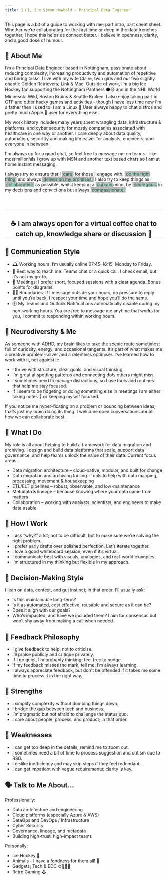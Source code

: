 ```yaml
---
title: 👋 Hi, I'm Simon Newbold – Principal Data Engineer
---
```


This page is a bit of a guide to working with me; part intro, part cheat sheet. Whether we’re collaborating for the first time or deep in the data trenches together, I hope this helps us connect better. I believe in openness, clarity, and a good dose of humour.

## 🧭 About Me
I’m a Principal Data Engineer based in Nottingham, passionate about reducing complexity, increasing productivity and automation of repetitive and boring tasks. I live with my wife Claire, twin girls and our two slightly chaotic Golden Retrievers; Link & Mac. Outside of work, I’m a big Ice Hockey fan supporting the Nottingham Panthers ⚫🟡 and in the NHL World Minnesota Wild, Boston Bruins & Seattle Kraken. I also enjoy taking part in CTF and other hacky games and activities - though I have less time now i'm a father then I used to! I am a Linux 🐧 User always happy to chat distros and pretty much Apple 🍎 user for everything else. 

My work history includes many years spent wrangling data, infrastructure & platforms, and cyber security for mostly companies associated with healthcare in one way or another. I care deeply about data quality, automation, securtity and making life easier for analysts, engineers, and everyone in between.

I'm always up for a good chat, so feel free to message me on teams - like most millenials I grew up with MSN and another text based chats so I am at home instant messaging.

I always try to ensure that I <span style="color: #00693c; background-color:#bbb">&nbsp;care&nbsp;</span> for those I engage with, <span style="color: #00693c; background-color:#bbb">&nbsp;do the right thing&nbsp;</span> and always <span style="color: #00693c; background-color:#bbb">&nbsp;deliver on my promises.&nbsp;</span> I also try to keep things as <span style="color: #00693c; background-color:#bbb">&nbsp;collaborative&nbsp;</span> as possible, whilst keeping a <span style="color: #00693c; background-color:#bbb">&nbsp;curious&nbsp;</span>mind, be <span style="color: #00693c; background-color:#bbb">&nbsp;couragous&nbsp;</span> in my decisions and convictions but always <span style="color: #00693c;background-color:#bbb">&nbsp;compassionate.&nbsp;</span>

## <div align="center" style="border-bottom:1px solid #d1d9e0b3;"> &nbsp; </div>
## <div align="center" style="border-bottom:1px solid #d1d9e0b3;"> ☕ I am always open for a virtual coffee chat to catch up, knowledge share or discussion 🍵 </div>  

## 📡 Communication Style
- 🕰️ Working hours: I’m usually online 07:45–16:15, Monday to Friday.
- 💬 Best way to reach me: Teams chat or a quick call. I check email, but it’s not my go-to.
- 📅 Meetings: I prefer short, focused sessions with a clear agenda. Bonus points for diagrams.
- 🧘‍♂️ Boundaries: If I message outside your hours, no pressure to reply until you’re back. I respect your time and hope you’ll do the same.
- 🕕 My Teams and Outlook Notifications automatically disable during my non-working hours. You are free to message me anytime that works for you, I commit to responding within working hours.

## 🧠 Neurodiversity & Me
As someone with ADHD, my brain likes to take the scenic route sometimes; full of curiosity, energy, and occasional tangents. It’s part of what makes me a creative problem-solver and a relentless optimiser.
I’ve learned how to work with it, not against it:
- I thrive with structure, clear goals, and visual thinking.
- I’m great at spotting patterns and connecting dots others might miss.
- I sometimes need to manage distractions, so I use tools and routines that help me stay focused.
- If I seem to be fidgeting or doing something else in meetings I am either taking notes 📝 or keeping myself focused.   

If you notice me hyper-fixating on a problem or bouncing between ideas; that’s just my brain doing its thing. I welcome open conversations about how we can collaborate best.

## 🧩 What I Do
My role is all about helping to build a framework for data migration and archiving. I design and build data platforms that scale, support data governance, and help teams unlock the value of their data.
Current focus areas:
- Data migration architecture – cloud-native, modular, and built for change
- Data migration and archiving tooling - tools to help with data mapping, processing, movement & housekeeping
- ETL/ELT pipelines – robust, observable, and low-maintenance
- Metadata & lineage – because knowing where your data came from matters
- Collaboration – working with analysts, scientists, and engineers to make data usable

## 🧭 How I Work
- I ask “why?” a lot; not to be difficult, but to make sure we’re solving the right problem.
- I prefer early drafts over polished perfection. Let’s iterate together.
- I love a good whiteboard session, even if it’s virtual.
- I communicate best with visuals, analogies, and real-world examples.
- I’m structured in my thinking but flexible in my approach.

## 🧠 Decision-Making Style
I lean on data, context, and gut instinct; in that order. I’ll usually ask:
- Is this maintainable long-term?
- Is it as automated, cost effective, reusable and secure as it can be?
- Does it align with our goals?
- Who’s impacted, and have we included them?
I aim for consensus but won’t shy away from making a call when needed.

## 🔄 Feedback Philosophy
- I give feedback to help, not to criticise.
- I’ll praise publicly and critique privately.
- If I go quiet, I’m probably thinking; feel free to nudge.
- If my feedback misses the mark, tell me. I’m always learning.
- I always appreciate feedback, but don't be offended if it takes me some time to process it in the right way.

## 🧪 Strengths
- I simplify complexity without dumbing things down.
- I bridge the gap between tech and business.
- I’m pragmatic but not afraid to challenge the status quo.
- I care about people, process, and product; in that order.

## 🐘 Weaknesses
- I can get too deep in the details; remind me to zoom out.
- I sometimes need a bit of time to process suggestion and critism due to RSD.
- I dislike inefficiency and may skip steps if they feel redundant.
- I can get impatient with vague requirements; clarity is key.

## 🗣️ Talk to Me About…
Professionally:
- Data architecture and engineering
- Cloud platforms (especially Azure & AWS)
- DataOps and DevOps / Infrastructure
- Cyber Security
- Governance, lineage, and metadata
- Building high-trust, high-impact teams

Personally:
- Ice Hockey 🏒
- Animals - I have a fondness for them all! 🫎
- Gadgets, Tech & EDC ⚙️🧑🏻‍💻
- Retro Gaming 🕹️
